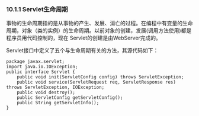 ### 10.1.1 Servlet生命周期

事物的生命周期指的是从事物的产生、发展、消亡的过程。在编程中有变量的生命周期，对象（类的实例）的生命周期。以前对象的创建，发展\(调用方法使用\)都是程序员用代码控制的，现在 Servlet的创建是由WebServer完成的。

Servlet接口中定义了五个与生命周期有关的方法，其源代码如下：

```
package javax.servlet;
import java.io.IOException;
public interface Servlet {
    public void init(ServletConfig config) throws ServletException;
    public void service(ServletRequest req, ServletResponse res) throws ServletException, IOException;
    public void destroy(); 
    public ServletConfig getServletConfig();
    public String getServletInfo();
}
```



